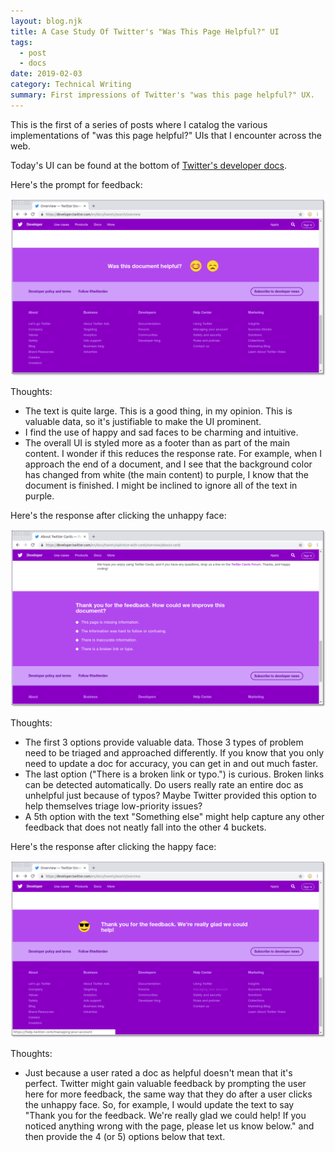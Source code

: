```yaml
---
layout: blog.njk
title: A Case Study Of Twitter's "Was This Page Helpful?" UI
tags: 
  - post
  - docs
date: 2019-02-03
category: Technical Writing
summary: First impressions of Twitter's "was this page helpful?" UX.
---
```


This is the first of a series of posts where I catalog the various implementations
of "was this page helpful?" UIs that I encounter across the web.

Today's UI can be found at the bottom of [Twitter's developer docs](https://developer.twitter.com/en/docs.html).

Here's the prompt for feedback:

![The prompt for feedback](/media/twitter-prompt.png)

Thoughts:

* The text is quite large. This is a good thing, in my opinion. This is valuable data,
  so it's justifiable to make the UI prominent.
* I find the use of happy and sad faces to be charming and intuitive.
* The overall UI is styled more as a footer than as part of the main content.
  I wonder if this reduces the response rate. For example, when I approach the
  end of a document, and I see that the background color has changed from
  white (the main content) to purple, I know that the document is finished. I
  might be inclined to ignore all of the text in purple.

Here's the response after clicking the unhappy face:

![The response after clicking the unhappy face](/media/twitter-no.png)

Thoughts:

* The first 3 options provide valuable data. Those 3 types of problem
  need to be triaged and approached differently. If you know that you only
  need to update a doc for accuracy, you can get in and out much faster.
* The last option ("There is a broken link or typo.") is curious.
  Broken links can be detected automatically. Do users really rate an
  entire doc as unhelpful just because of typos? Maybe Twitter provided this
  option to help themselves triage low-priority issues?
* A 5th option with the text "Something else" might help capture any other
  feedback that does not neatly fall into the other 4 buckets.

Here's the response after clicking the happy face:

![The response after clicking the happy face](/media/twitter-yes.png)

Thoughts:

* Just because a user rated a doc as helpful doesn't mean that it's perfect.
  Twitter might gain valuable feedback by prompting the user here for
  more feedback, the same way that they do after a user clicks the unhappy face.
  So, for example, I would update the text to say "Thank you for the feedback.
  We're really glad we could help! If you noticed anything wrong with the page,
  please let us know below." and then provide the 4 (or 5) options below that text.
